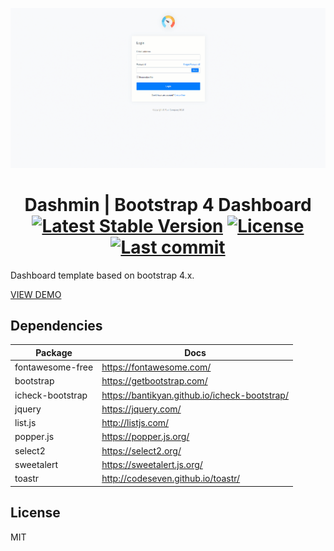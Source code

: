 ![Image of dashmin](dist/images/brand/dashmin.gif)
<h1 align="center">
    Dashmin | Bootstrap 4 Dashboard
    <br>
    <a href="https://github.com/dacoto/dashmin"><img src="https://img.shields.io/github/v/release/dacoto/dashmin" alt="Latest Stable Version"></a>
    <a href="https://github.com/dacoto/dashmin"><img src="https://img.shields.io/github/license/dacoto/dashmin" alt="License"></a>
    <a href="https://github.com/dacoto/dashmin"><img src="https://img.shields.io/github/last-commit/dacoto/dashmin.svg" alt="Last commit"></a>
</h1>

Dashboard template based on bootstrap 4.x.

[VIEW DEMO](https://dashmin.dacoto.dev/)

## Dependencies

|Package|Docs|
|--- |--- |
| fontawesome-free | <a href="https://fontawesome.com/" target="_blank">https://fontawesome.com/</a> |
| bootstrap | <a href="https://getbootstrap.com/" target="_blank">https://getbootstrap.com/</a> |
| icheck-bootstrap | <a href="https://bantikyan.github.io/icheck-bootstrap/" target="_blank">https://bantikyan.github.io/icheck-bootstrap/</a> |
| jquery | <a href="https://jquery.com/" target="_blank">https://jquery.com/</a> |
| list.js | <a href="http://listjs.com/" target="_blank">http://listjs.com/</a> |
| popper.js  | <a href="https://popper.js.org/" target="_blank">https://popper.js.org/</a> |
| select2 | <a href="https://select2.org/" target="_blank">https://select2.org/</a> |
| sweetalert | <a href="https://sweetalert.js.org/" target="_blank">https://sweetalert.js.org/</a> |
| toastr | <a href="http://codeseven.github.io/toastr/" target="_blank">http://codeseven.github.io/toastr/</a> |

## License

MIT